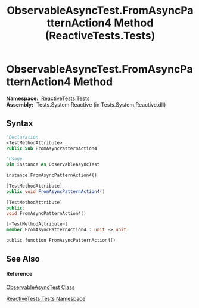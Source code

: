 ﻿---
title: ObservableAsyncTest.FromAsyncPatternAction4 Method  (ReactiveTests.Tests)
TOCTitle: FromAsyncPatternAction4 Method
ms:assetid: M:ReactiveTests.Tests.ObservableAsyncTest.FromAsyncPatternAction4
ms:mtpsurl: https://msdn.microsoft.com/en-us/library/reactivetests.tests.observableasynctest.fromasyncpatternaction4(v=VS.103)
ms:contentKeyID: 36620664
ms.date: 06/28/2011
mtps_version: v=VS.103
f1_keywords:
- ReactiveTests.Tests.ObservableAsyncTest.FromAsyncPatternAction4
dev_langs:
- CSharp
- JScript
- VB
- FSharp
- c++
---

# ObservableAsyncTest.FromAsyncPatternAction4 Method

**Namespace:**  [ReactiveTests.Tests](hh289046\(v=vs.103\).md)  
**Assembly:**  Tests.System.Reactive (in Tests.System.Reactive.dll)

## Syntax

``` vb
'Declaration
<TestMethodAttribute> _
Public Sub FromAsyncPatternAction4
```

``` vb
'Usage
Dim instance As ObservableAsyncTest

instance.FromAsyncPatternAction4()
```

``` csharp
[TestMethodAttribute]
public void FromAsyncPatternAction4()
```

``` c++
[TestMethodAttribute]
public:
void FromAsyncPatternAction4()
```

``` fsharp
[<TestMethodAttribute>]
member FromAsyncPatternAction4 : unit -> unit 
```

``` jscript
public function FromAsyncPatternAction4()
```

## See Also

#### Reference

[ObservableAsyncTest Class](hh314747\(v=vs.103\).md)

[ReactiveTests.Tests Namespace](hh289046\(v=vs.103\).md)

